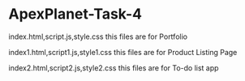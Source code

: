 # ApexPlanet-Task-4

index.html,script.js,style.css   this files are for Portfolio

index1.html,script1.js,style1.css   this files are for Product Listing Page

index2.html,script2.js,style2.css   this files are for To-do list app
